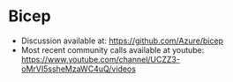 # Bicep

- Discussion available at: https://github.com/Azure/bicep
- Most recent community calls available at youtube: https://www.youtube.com/channel/UCZZ3-oMrVI5ssheMzaWC4uQ/videos
